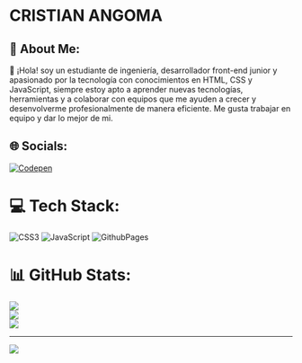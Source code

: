 # CRISTIAN ANGOMA

## 💫 About Me:
👋 ¡Hola! soy un estudiante de ingeniería, desarrollador front-end junior y apasionado por la tecnología con conocimientos en HTML, CSS y JavaScript, siempre estoy apto a aprender nuevas tecnologías, herramientas y a colaborar con equipos que me ayuden a crecer y desenvolverme profesionalmente de manera eficiente. 
Me gusta trabajar en equipo y dar lo mejor de mi.

## 🌐 Socials:
[![Codepen](https://img.shields.io/badge/Codepen-000000?style=for-the-badge&logo=codepen&logoColor=white)](https://codepen.io/https://codepen.io/DevCris05) 

# 💻 Tech Stack:
![CSS3](https://img.shields.io/badge/css3-%231572B6.svg?style=for-the-badge&logo=css3&logoColor=white) ![JavaScript](https://img.shields.io/badge/javascript-%23323330.svg?style=for-the-badge&logo=javascript&logoColor=%23F7DF1E) ![GithubPages](https://img.shields.io/badge/github%20pages-121013?style=for-the-badge&logo=github&logoColor=white)
# 📊 GitHub Stats:
![](https://github-readme-stats.vercel.app/api?username=DevCris05&theme=blue-green&hide_border=true&include_all_commits=false&count_private=false)<br/>
![](https://github-readme-streak-stats.herokuapp.com/?user=DevCris05&theme=blue-green&hide_border=true)<br/>
![](https://github-readme-stats.vercel.app/api/top-langs/?username=DevCris05&theme=blue-green&hide_border=true&include_all_commits=false&count_private=false&layout=compact)

---
[![](https://visitcount.itsvg.in/api?id=DevCris05&icon=5&color=9)](https://visitcount.itsvg.in)

<!-- Proudly created with GPRM ( https://gprm.itsvg.in ) -->
